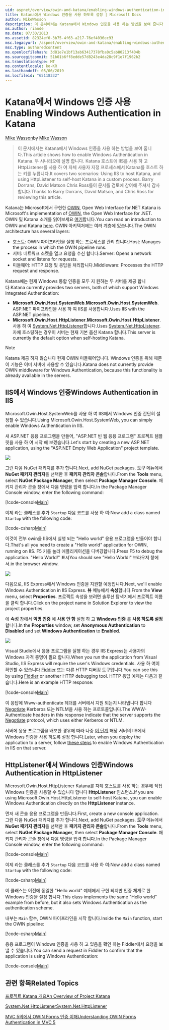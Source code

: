 ```yaml
---
uid: aspnet/overview/owin-and-katana/enabling-windows-authentication-in-katana
title: Katana에서 Windows 인증을 사용 하도록 설정 | Microsoft Docs
author: MikeWasson
description: 이 문서에서는 Katana에서 Windows 인증을 사용 하는 방법을 보여 줍니다. 두 시나리오에 설명 합니다. Katana 호스트에 IIS를 사용 하 여 및 자체 호스트 하는 캐 탈 HttpListener를 사용 하 여...
ms.author: riande
ms.date: 07/30/2013
ms.assetid: 82324ef0-3b75-4f63-a217-76ef4036ec93
msc.legacyurl: /aspnet/overview/owin-and-katana/enabling-windows-authentication-in-katana
msc.type: authoredcontent
ms.openlocfilehash: 3d81e7e1bf13ab63417378fba0c5ab80213f404b
ms.sourcegitcommit: 51b01b6ff8edde57d8243e4da28c9f1e7f1962b2
ms.translationtype: MT
ms.contentlocale: ko-KR
ms.lasthandoff: 05/06/2019
ms.locfileid: "65118332"
---
```

# <a name="enabling-windows-authentication-in-katana"></a><span data-ttu-id="3780e-104">Katana에서 Windows 인증 사용</span><span class="sxs-lookup"><span data-stu-id="3780e-104">Enabling Windows Authentication in Katana</span></span>

<span data-ttu-id="3780e-105">[Mike Wasson](https://github.com/MikeWasson)</span><span class="sxs-lookup"><span data-stu-id="3780e-105">by [Mike Wasson](https://github.com/MikeWasson)</span></span>

> <span data-ttu-id="3780e-106">이 문서에서는 Katana에서 Windows 인증을 사용 하는 방법을 보여 줍니다.</span><span class="sxs-lookup"><span data-stu-id="3780e-106">This article shows how to enable Windows Authentication in Katana.</span></span> <span data-ttu-id="3780e-107">두 시나리오에 설명 합니다. Katana 호스트에 IIS를 사용 하 고 HttpListener를 사용 하 여 자체 사용자 지정 프로세스에서 Katana를 호스트 하는 키를 누릅니다.</span><span class="sxs-lookup"><span data-stu-id="3780e-107">It covers two scenarios: Using IIS to host Katana, and using HttpListener to self-host Katana in a custom process.</span></span> <span data-ttu-id="3780e-108">Barry Dorrans, David Matson Chris Ross를이 문서를 검토에 참여해 주셔서 감사 합니다.</span><span class="sxs-lookup"><span data-stu-id="3780e-108">Thanks to Barry Dorrans, David Matson, and Chris Ross for reviewing this article.</span></span>

<span data-ttu-id="3780e-109">Katana는 Microsoft에서 구현한 [OWIN](http://owin.org/), Open Web Interface for.NET.</span><span class="sxs-lookup"><span data-stu-id="3780e-109">Katana is Microsoft's implementation of [OWIN](http://owin.org/), the Open Web Interface for .NET.</span></span> <span data-ttu-id="3780e-110">OWIN 및 Katana 소개를 읽어보세요 [여기](an-overview-of-project-katana.md)합니다.</span><span class="sxs-lookup"><span data-stu-id="3780e-110">You can read an introduction to OWIN and Katana [here](an-overview-of-project-katana.md).</span></span> <span data-ttu-id="3780e-111">OWIN 아키텍처에는 여러 계층에 있습니다.</span><span class="sxs-lookup"><span data-stu-id="3780e-111">The OWIN architecture has several layers:</span></span>

- <span data-ttu-id="3780e-112">호스트: OWIN 파이프라인을 실행 하는 프로세스를 관리 합니다.</span><span class="sxs-lookup"><span data-stu-id="3780e-112">Host: Manages the process in which the OWIN pipeline runs.</span></span>
- <span data-ttu-id="3780e-113">서버: 네트워크 소켓을 열고 요청을 수신 합니다.</span><span class="sxs-lookup"><span data-stu-id="3780e-113">Server: Opens a network socket and listens for requests.</span></span>
- <span data-ttu-id="3780e-114">미들웨어: HTTP 요청 및 응답을 처리합니다.</span><span class="sxs-lookup"><span data-stu-id="3780e-114">Middleware: Processes the HTTP request and response.</span></span>

<span data-ttu-id="3780e-115">Katana에는 현재 Windows 통합 인증을 모두 지 원하는 두 서버를 제공 합니다.</span><span class="sxs-lookup"><span data-stu-id="3780e-115">Katana currently provides two servers, both of which support Windows Integrated Authentication:</span></span>

- <span data-ttu-id="3780e-116">**Microsoft.Owin.Host.SystemWeb**.</span><span class="sxs-lookup"><span data-stu-id="3780e-116">**Microsoft.Owin.Host.SystemWeb**.</span></span> <span data-ttu-id="3780e-117">ASP.NET 파이프라인을 사용 하 여 IIS를 사용합니다.</span><span class="sxs-lookup"><span data-stu-id="3780e-117">Uses IIS with the ASP.NET pipeline.</span></span>
- <span data-ttu-id="3780e-118">**Microsoft.Owin.Host.HttpListener**.</span><span class="sxs-lookup"><span data-stu-id="3780e-118">**Microsoft.Owin.Host.HttpListener**.</span></span> <span data-ttu-id="3780e-119">사용 하 여 [System.Net.HttpListener](https://msdn.microsoft.com/library/system.net.httplistener.aspx)합니다.</span><span class="sxs-lookup"><span data-stu-id="3780e-119">Uses [System.Net.HttpListener](https://msdn.microsoft.com/library/system.net.httplistener.aspx).</span></span> <span data-ttu-id="3780e-120">자체 호스팅하는 경우이 서버는 현재 기본 옵션 Katana 합니다.</span><span class="sxs-lookup"><span data-stu-id="3780e-120">This server is currently the default option when self-hosting Katana.</span></span>

> [!NOTE]
> <span data-ttu-id="3780e-121">Katana 제공 하지 않습니다 현재 OWIN 미들웨어입니다. Windows 인증을 위해 때문이 기능은 이미 서버에 사용할 수 있습니다.</span><span class="sxs-lookup"><span data-stu-id="3780e-121">Katana does not currently provide OWIN middleware for Windows Authentication, because this functionality is already available in the servers.</span></span>

## <a name="windows-authentication-in-iis"></a><span data-ttu-id="3780e-122">IIS에서 Windows 인증</span><span class="sxs-lookup"><span data-stu-id="3780e-122">Windows Authentication in IIS</span></span>

<span data-ttu-id="3780e-123">Microsoft.Owin.Host.SystemWeb를 사용 하 여 IIS에서 Windows 인증 간단히 설정할 수 있습니다.</span><span class="sxs-lookup"><span data-stu-id="3780e-123">Using Microsoft.Owin.Host.SystemWeb, you can simply enable Windows Authentication in IIS.</span></span>

<span data-ttu-id="3780e-124">새 ASP.NET 응용 프로그램을 만들어, "ASP.NET 빈 웹 응용 프로그램" 프로젝트 템플릿을 사용 하 여 시작 해 보겠습니다.</span><span class="sxs-lookup"><span data-stu-id="3780e-124">Let's start by creating a new ASP.NET application, using the "ASP.NET Empty Web Application" project template.</span></span>

![](enabling-windows-authentication-in-katana/_static/image1.png)

<span data-ttu-id="3780e-125">그런 다음 NuGet 패키지를 추가 합니다.</span><span class="sxs-lookup"><span data-stu-id="3780e-125">Next, add NuGet packages.</span></span> <span data-ttu-id="3780e-126">**도구** 메뉴에서 **NuGet 패키지 관리자**을 선택한 후 **패키지 관리자 콘솔**합니다.</span><span class="sxs-lookup"><span data-stu-id="3780e-126">From the **Tools** menu, select **NuGet Package Manager**, then select **Package Manager Console**.</span></span> <span data-ttu-id="3780e-127">패키지 관리자 콘솔 창에서 다음 명령을 입력 합니다.</span><span class="sxs-lookup"><span data-stu-id="3780e-127">In the Package Manager Console window, enter the following command:</span></span>

[!code-console[Main](enabling-windows-authentication-in-katana/samples/sample1.cmd)]

<span data-ttu-id="3780e-128">이제 라는 클래스를 추가 `Startup` 다음 코드를 사용 하 여:</span><span class="sxs-lookup"><span data-stu-id="3780e-128">Now add a class named `Startup` with the following code:</span></span>

[!code-csharp[Main](enabling-windows-authentication-in-katana/samples/sample2.cs)]

<span data-ttu-id="3780e-129">이것이 전부 owin을 IIS에서 실행 되는 "Hello world" 응용 프로그램을 만들어야 합니다.</span><span class="sxs-lookup"><span data-stu-id="3780e-129">That's all you need to create a "Hello world" application for OWIN, running on IIS.</span></span> <span data-ttu-id="3780e-130">F5 키를 눌러 애플리케이션을 디버깅합니다.</span><span class="sxs-lookup"><span data-stu-id="3780e-130">Press F5 to debug the application.</span></span> <span data-ttu-id="3780e-131">"Hello World!" 표시</span><span class="sxs-lookup"><span data-stu-id="3780e-131">You should see "Hello World!"</span></span> <span data-ttu-id="3780e-132">브라우저 창에서.</span><span class="sxs-lookup"><span data-stu-id="3780e-132">in the browser window.</span></span>

![](enabling-windows-authentication-in-katana/_static/image2.png)

<span data-ttu-id="3780e-133">다음으로, IIS Express에서 Windows 인증을 지원할 예정입니다.</span><span class="sxs-lookup"><span data-stu-id="3780e-133">Next, we'll enable Windows Authentication in IIS Express.</span></span> <span data-ttu-id="3780e-134">**뷰** 메뉴에서 **속성**합니다.</span><span class="sxs-lookup"><span data-stu-id="3780e-134">From the **View** menu, select **Properties**.</span></span> <span data-ttu-id="3780e-135">프로젝트 속성을 보려면 솔루션 탐색기에서 프로젝트 이름을 클릭 합니다.</span><span class="sxs-lookup"><span data-stu-id="3780e-135">Click on the project name in Solution Explorer to view the project properties.</span></span>

<span data-ttu-id="3780e-136">에 **속성** 창에서 **익명 인증** 에 **사용 안 함** 설정 하 고 **Windows 인증** 를  **사용 하도록 설정**합니다.</span><span class="sxs-lookup"><span data-stu-id="3780e-136">In the **Properties** window, set **Anonymous Authentication** to **Disabled** and set **Windows Authentication** to **Enabled**.</span></span>

![](enabling-windows-authentication-in-katana/_static/image3.png)

<span data-ttu-id="3780e-137">Visual Studio에서 응용 프로그램을 실행 하는 경우 IIS Express는 사용자의 Windows 자격 증명이 필요 합니다.</span><span class="sxs-lookup"><span data-stu-id="3780e-137">When you run the application from Visual Studio, IIS Express will require the user's Windows credentials.</span></span> <span data-ttu-id="3780e-138">사용 하 여이 확인할 수 있습니다 [Fiddler](http://fiddler2.com/home) 또는 다른 HTTP 디버깅 도구입니다.</span><span class="sxs-lookup"><span data-stu-id="3780e-138">You can see this by using [Fiddler](http://fiddler2.com/home) or another HTTP debugging tool.</span></span> <span data-ttu-id="3780e-139">HTTP 응답 예제는 다음과 같습니다.</span><span class="sxs-lookup"><span data-stu-id="3780e-139">Here is an example HTTP response:</span></span>

[!code-console[Main](enabling-windows-authentication-in-katana/samples/sample3.cmd?highlight=1,5-6)]

<span data-ttu-id="3780e-140">이 응답에 Www-authenticate 헤더를 서버에서 지원 되는지 나타냅니다 합니다 [Negotiate](http://www.ietf.org/rfc/rfc4559.txt) Kerberos 또는 NTLM을 사용 하는 프로토콜입니다.</span><span class="sxs-lookup"><span data-stu-id="3780e-140">The WWW-Authenticate headers in this response indicate that the server supports the [Negotiate](http://www.ietf.org/rfc/rfc4559.txt) protocol, which uses either Kerberos or NTLM.</span></span>

<span data-ttu-id="3780e-141">서버에 응용 프로그램을 배포한 경우에 따라 나중 [이 단계](https://www.iis.net/configreference/system.webserver/security/authentication/windowsauthentication) 해당 서버의 IIS에서 Windows 인증을 사용 하도록 설정 합니다.</span><span class="sxs-lookup"><span data-stu-id="3780e-141">Later, when you deploy the application to a server, follow [these steps](https://www.iis.net/configreference/system.webserver/security/authentication/windowsauthentication) to enable Windows Authentication in IIS on that server.</span></span>

## <a name="windows-authentication-in-httplistener"></a><span data-ttu-id="3780e-142">HttpListener에서 Windows 인증</span><span class="sxs-lookup"><span data-stu-id="3780e-142">Windows Authentication in HttpListener</span></span>

<span data-ttu-id="3780e-143">Microsoft.Owin.Host.HttpListener Katana를 자체 호스트를 사용 하는 경우에 직접 Windows 인증을 사용할 수 있습니다 합니다 **HttpListener** 인스턴스.</span><span class="sxs-lookup"><span data-stu-id="3780e-143">If you are using Microsoft.Owin.Host.HttpListener to self-host Katana, you can enable Windows Authentication directly on the **HttpListener** instance.</span></span>

<span data-ttu-id="3780e-144">먼저 새 콘솔 응용 프로그램을 만듭니다.</span><span class="sxs-lookup"><span data-stu-id="3780e-144">First, create a new console application.</span></span> <span data-ttu-id="3780e-145">그런 다음 NuGet 패키지를 추가 합니다.</span><span class="sxs-lookup"><span data-stu-id="3780e-145">Next, add NuGet packages.</span></span> <span data-ttu-id="3780e-146">**도구** 메뉴에서 **NuGet 패키지 관리자**을 선택한 후 **패키지 관리자 콘솔**합니다.</span><span class="sxs-lookup"><span data-stu-id="3780e-146">From the **Tools** menu, select **NuGet Package Manager**, then select **Package Manager Console**.</span></span> <span data-ttu-id="3780e-147">패키지 관리자 콘솔 창에서 다음 명령을 입력 합니다.</span><span class="sxs-lookup"><span data-stu-id="3780e-147">In the Package Manager Console window, enter the following command:</span></span>

[!code-console[Main](enabling-windows-authentication-in-katana/samples/sample4.cmd)]

<span data-ttu-id="3780e-148">이제 라는 클래스를 추가 `Startup` 다음 코드를 사용 하 여:</span><span class="sxs-lookup"><span data-stu-id="3780e-148">Now add a class named `Startup` with the following code:</span></span>

[!code-csharp[Main](enabling-windows-authentication-in-katana/samples/sample5.cs)]

<span data-ttu-id="3780e-149">이 클래스는 이전에 동일한 "Hello world" 예제에서 구현 되지만 인증 체계로 한 Windows 인증을 설정 합니다.</span><span class="sxs-lookup"><span data-stu-id="3780e-149">This class implements the same "Hello world" example from before, but it also sets Windows Authentication as the authentication scheme.</span></span>

<span data-ttu-id="3780e-150">내부는 `Main` 함수, OWIN 파이프라인을 시작 합니다.</span><span class="sxs-lookup"><span data-stu-id="3780e-150">Inside the `Main` function, start the OWIN pipeline:</span></span>

[!code-csharp[Main](enabling-windows-authentication-in-katana/samples/sample6.cs)]

<span data-ttu-id="3780e-151">응용 프로그램이 Windows 인증을 사용 하 고 있음을 확인 하는 Fiddler에서 요청을 보낼 수 있습니다.</span><span class="sxs-lookup"><span data-stu-id="3780e-151">You can send a request in Fiddler to confirm that the application is using Windows Authentication:</span></span>

[!code-console[Main](enabling-windows-authentication-in-katana/samples/sample7.cmd?highlight=1,4-5)]

## <a name="related-topics"></a><span data-ttu-id="3780e-152">관련 항목</span><span class="sxs-lookup"><span data-stu-id="3780e-152">Related Topics</span></span>

[<span data-ttu-id="3780e-153">프로젝트 Katana 개요</span><span class="sxs-lookup"><span data-stu-id="3780e-153">An Overview of Project Katana</span></span>](an-overview-of-project-katana.md)

[<span data-ttu-id="3780e-154">System.Net.HttpListener</span><span class="sxs-lookup"><span data-stu-id="3780e-154">System.Net.HttpListener</span></span>](https://msdn.microsoft.com/library/system.net.httplistener.aspx)

[<span data-ttu-id="3780e-155">MVC 5의에서 OWIN Forms 인증 이해</span><span class="sxs-lookup"><span data-stu-id="3780e-155">Understanding OWIN Forms Authentication in MVC 5</span></span>](https://blogs.msdn.com/b/webdev/archive/2013/07/03/understanding-owin-forms-authentication-in-mvc-5.aspx)
